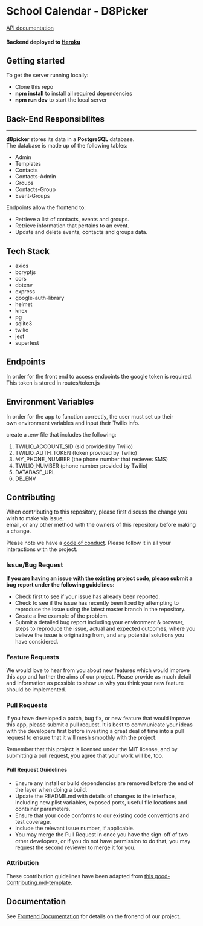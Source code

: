 
# School Calendar - D8Picker
[API documentation](https://documenter.getpostman.com/view/11813969/Szzq4EoV?version=latest)  

#### Backend deployed to [Heroku](https://d8picker-be.herokuapp.com/)    

## Getting started

To get the server running locally:

- Clone this repo
- **npm install** to install all required dependencies
- **npm run dev** to start the local server

## Back-End Responsibilites

---

**d8picker** stores its data in a **PostgreSQL** database.  
The database is made up of the following tables:

- Admin
- Templates
- Contacts
- Contacts-Admin
- Groups
- Contacts-Group
- Event-Groups

Endpoints allow the frontend to:

- Retrieve a list of contacts, events and groups.
- Retrieve information that pertains to an event.
- Update and delete events, contacts and groups data.

## Tech Stack

- axios
- bcryptjs
- cors
- dotenv
- express
- google-auth-library
- helmet
- knex
- pg
- sqlite3
- twilio
- jest
- supertest

## Endpoints

In order for the front end to access endpoints the google token is required.  
This token is stored in routes/token.js

## Environment Variables

In order for the app to function correctly, the user must set up their   
own environment variables and input their Twilio info.

create a .env file that includes the following:

1. TWILIO_ACCOUNT_SID (sid provided by Twilio)
2. TWILIO_AUTH_TOKEN (token provided by Twilio)
3. MY_PHONE_NUMBER (the phone number that recieves SMS)
4. TWILIO_NUMBER (phone number provided by Twilio)
5. DATABASE_URL
6. DB_ENV

## Contributing

When contributing to this repository, please first discuss the change you wish to make via issue,   
email, or any other method with the owners of this repository before making a change.

Please note we have a [code of conduct](./code_of_conduct.md). Please follow it in all your interactions with the project.

### Issue/Bug Request

**If you are having an issue with the existing project code, please submit a bug report under the following guidelines:**

- Check first to see if your issue has already been reported.
- Check to see if the issue has recently been fixed by attempting to reproduce the issue using the latest master branch in the repository.
- Create a live example of the problem.
- Submit a detailed bug report including your environment & browser, steps to reproduce the issue, actual and expected outcomes, where you believe the issue is originating from, and any potential solutions you have considered.

### Feature Requests

We would love to hear from you about new features which would improve this app and further the aims of our project. Please provide as much detail and information as possible to show us why you think your new feature should be implemented.

### Pull Requests

If you have developed a patch, bug fix, or new feature that would improve this app, please submit a pull request. It is best to communicate your ideas with the developers first before investing a great deal of time into a pull request to ensure that it will mesh smoothly with the project.

Remember that this project is licensed under the MIT license, and by submitting a pull request, you agree that your work will be, too.

#### Pull Request Guidelines

- Ensure any install or build dependencies are removed before the end of the layer when doing a build.
- Update the README.md with details of changes to the interface, including new plist variables, exposed ports, useful file locations and container parameters.
- Ensure that your code conforms to our existing code conventions and test coverage.
- Include the relevant issue number, if applicable.
- You may merge the Pull Request in once you have the sign-off of two other developers, or if you do not have permission to do that, you may request the second reviewer to merge it for you.

### Attribution

These contribution guidelines have been adapted from [this good-Contributing.md-template](https://gist.github.com/PurpleBooth/b24679402957c63ec426).

## Documentation

See [Frontend Documentation](https://github.com/kp1129/d8picker-fe/blob/master/README.md) for details on the fronend of our project.
